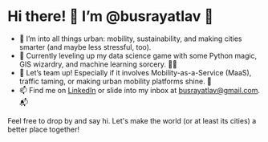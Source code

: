 # Hi there! 👋 I’m @busrayatlav 🚀

- 👀 I’m into all things urban: mobility, sustainability, and making cities smarter (and maybe less stressful, too).
- 🌱 Currently leveling up my data science game with some Python magic, GIS wizardry, and machine learning sorcery. 🧙‍♀️
- 💞️ Let’s team up! Especially if it involves Mobility-as-a-Service (MaaS), traffic taming, or making urban mobility platforms shine. 🚦
- 📫 Find me on [LinkedIn](https://linkedin.com/in/busrayatlav) or slide into my inbox at busrayatlav@gmail.com. 📬

Feel free to drop by and say hi. Let's make the world (or at least its cities) a better place together!

